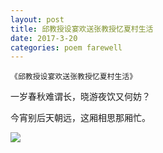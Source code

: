 ```yaml
---
layout: post
title: 邱教授设宴欢送张教授忆夏村生活
date: 2017-3-20
categories: poem farewell
---
```


`《邱教授设宴欢送张教授忆夏村生活》`

一岁春秋难谓长，晓游夜饮又何妨？

今宵别后天朝远，这厢相思那厢忙。

<!--more-->

![]({{site.url}}/Images/84.JPG)

<script>
  (function(i,s,o,g,r,a,m){i['GoogleAnalyticsObject']=r;i[r]=i[r]||function(){
  (i[r].q=i[r].q||[]).push(arguments)},i[r].l=1*new Date();a=s.createElement(o),
  m=s.getElementsByTagName(o)[0];a.async=1;a.src=g;m.parentNode.insertBefore(a,m)
  })(window,document,'script','https://www.google-analytics.com/analytics.js','ga');

  ga('create', 'UA-85986843-1', 'auto');
  ga('send', 'pageview');

</script>
